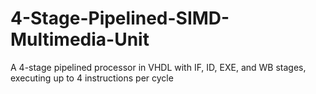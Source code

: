 # 4-Stage-Pipelined-SIMD-Multimedia-Unit
A 4-stage pipelined processor in VHDL with IF, ID, EXE, and WB stages, executing up to 4 instructions per cycle
